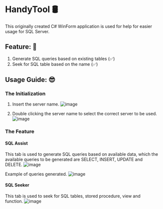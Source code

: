 # HandyTool 🛢

This originally created C# WinForm application is used for help for easier usage for SQL Server.

## Feature: 📜
1. Generate SQL queries based on existing tables (✅)
2. Seek for SQL table based on the name (✅)

## Usage Guide: 😎
### The Initialization
1. Insert the server name.
![image](https://github.com/user-attachments/assets/f64df475-3889-4039-87cb-eb55c667e27e)

2. Double clicking the server name to select the correct server to be used.
![image](https://github.com/user-attachments/assets/bfe33bad-099e-4268-9888-eddd0f76098b)

### The Feature
#### SQL Assist
This tab is used to generate SQL queries based on available data, which the available queries to be generated are SELECT, INSERT, UPDATE and DELETE.
![image](https://github.com/user-attachments/assets/1de7beb4-b836-418a-9feb-7b13c69dda4d)

Example of queries generated.
![image](https://github.com/user-attachments/assets/27b9d5d3-6d49-4de0-acbb-051806f4e09f)


#### SQL Seeker
This tab is used to seek for SQL tables, stored procedure, view and function.
![image](https://github.com/user-attachments/assets/dc17fd54-bd13-4a38-81ea-540646655bf8)


